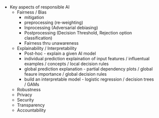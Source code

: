 - Key aspects of responsible AI
  - Fairness / Bias
    -  mitigation
      - preprocessing (re-weighting)
      - Inprocessing (Adversarial debiasing)
      - Postprocessing (Decision Threshold, Rejection option classification)
      - Fairness thru unawareness
  -  Explainability / Interpretability
      -  Post-hoc - explain a given AI model
        - individual prediction explaination of input features / influentual examples / concepts / local decision rules
        - global prediction explanation - partial dependency plots / global feaure importance / global decision rules
      - build an interpretable model - logistic regression / decision trees / GAMs
  -  Robustness
  -  Privacy
  -  Security
  -  Transparency
  -  Accountability
